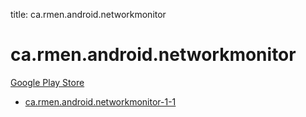 title: ca.rmen.android.networkmonitor
# ca.rmen.android.networkmonitor


[Google Play Store](https://play.google.com/store/apps/details?id=ca.rmen.android.networkmonitor)


* [ca.rmen.android.networkmonitor-1-1](./ca.rmen.android.networkmonitor-1-1/)